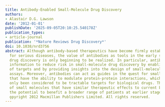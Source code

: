 ```yaml
---
title: Antibody-Enabled Small-Molecule Drug Discovery
authors:
- Alastair D.G. Lawson
date: '2012-01-01'
publishDate: '2025-09-05T20:10:25.540178Z'
publication_types:
- article-journal
publication: '*Nature Reviews Drug Discovery*'
doi: 10.1038/nrd3756
abstract: Although antibody-based therapeutics have become firmly established as medicines
  for serious diseases, the value of antibodies as tools in the early stages of small-molecule
  drug discovery is only beginning to be realized. In particular, antibodies may provide
  information to reduce risk in small-molecule drug discovery by enabling the validation
  of targets and by providing insights into the design of small-molecule screening
  assays. Moreover, antibodies can act as guides in the quest for small molecules
  that have the ability to modulate protein-protein interactions, which have traditionally
  only been considered to be tractable targets for biological drugs. The development
  of small molecules that have similar therapeutic effects to current biologics has
  the potential to benefit a broader range of patients at earlier stages of disease.
  o̧pyright 2012 Macmillan Publishers Limited. All rights reserved.
---
```

